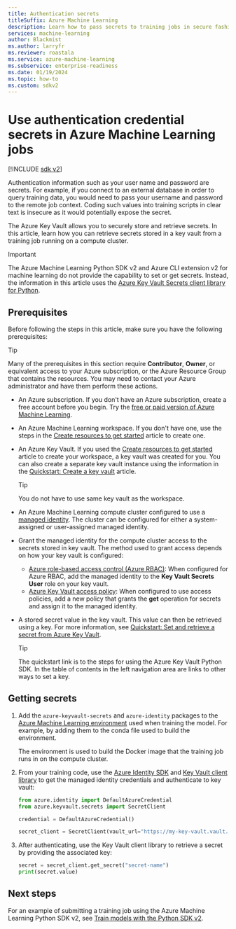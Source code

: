 ```yaml
---
title: Authentication secrets
titleSuffix: Azure Machine Learning
description: Learn how to pass secrets to training jobs in secure fashion using Azure Key Vault.
services: machine-learning
author: Blackmist
ms.author: larryfr
ms.reviewer: roastala
ms.service: azure-machine-learning
ms.subservice: enterprise-readiness
ms.date: 01/19/2024
ms.topic: how-to
ms.custom: sdkv2
---
```


# Use authentication credential secrets in Azure Machine Learning jobs

[!INCLUDE [sdk v2](includes/machine-learning-sdk-v2.md)]

Authentication information such as your user name and password are secrets. For example, if you connect to an external database in order to query training data, you would need to pass your username and password to the remote job context. Coding such values into training scripts in clear text is insecure as it would potentially expose the secret.

The Azure Key Vault allows you to securely store and retrieve secrets. In this article, learn how you can retrieve secrets stored in a key vault from a training job running on a compute cluster.

> [!IMPORTANT]
> The Azure Machine Learning Python SDK v2 and Azure CLI extension v2 for machine learning do not provide the capability to set or get secrets. Instead, the information in this article uses the [Azure Key Vault Secrets client library for Python](/python/api/overview/azure/keyvault-secrets-readme).

## Prerequisites

Before following the steps in this article, make sure you have the following prerequisites:

> [!TIP]
> Many of the prerequisites in this section require __Contributor__, __Owner__, or equivalent access to your Azure subscription, or the Azure Resource Group that contains the resources. You may need to contact your Azure administrator and have them perform these actions.

* An Azure subscription. If you don't have an Azure subscription, create a free account before you begin. Try the [free or paid version of Azure Machine Learning](https://azure.microsoft.com/free/).
 
* An Azure Machine Learning workspace. If you don't have one, use the steps in the [Create resources to get started](quickstart-create-resources.md) article to create one.

* An Azure Key Vault. If you used the [Create resources to get started](quickstart-create-resources.md) article to create your workspace, a key vault was created for you. You can also create a separate key vault instance using the information in the [Quickstart: Create a key vault](/azure/key-vault/general/quick-create-portal) article.

    > [!TIP]
    > You do not have to use same key vault as the workspace.

* An Azure Machine Learning compute cluster configured to use a [managed identity](how-to-create-attach-compute-cluster.md?tabs=azure-studio#set-up-managed-identity). The cluster can be configured for either a system-assigned or user-assigned managed identity.

* Grant the managed identity for the compute cluster access to the secrets stored in key vault. The method used to grant access depends on how your key vault is configured:

    * [Azure role-based access control (Azure RBAC)](/azure/key-vault/general/rbac-guide): When configured for Azure RBAC, add the managed identity to the __Key Vault Secrets User__ role on your key vault.
    * [Azure Key Vault access policy](/azure/key-vault/general/assign-access-policy): When configured to use access policies, add a new policy that grants the __get__ operation for secrets and assign it to the managed identity.

* A stored secret value in the key vault. This value can then be retrieved using a key. For more information, see [Quickstart: Set and retrieve a secret from Azure Key Vault](/azure/key-vault/secrets/quick-create-python).

    > [!TIP]
    > The quickstart link is to the steps for using the Azure Key Vault Python SDK. In the table of contents in the left navigation area are links to other ways to set a key.

## Getting secrets

1. Add the `azure-keyvault-secrets` and `azure-identity` packages to the [Azure Machine Learning environment](concept-environments.md) used when training the model. For example, by adding them to the conda file used to build the environment.

    The environment is used to build the Docker image that the training job runs in on the compute cluster.

1. From your training code, use the [Azure Identity SDK](/python/api/overview/azure/identity-readme) and [Key Vault client library](/python/api/overview/azure/keyvault-secrets-readme) to get the managed identity credentials and authenticate to key vault:

    ```python
    from azure.identity import DefaultAzureCredential
    from azure.keyvault.secrets import SecretClient

    credential = DefaultAzureCredential()

    secret_client = SecretClient(vault_url="https://my-key-vault.vault.azure.net/", credential=credential)
    ```

1. After authenticating, use the Key Vault client library to retrieve a secret by providing the associated key:

    ```python
    secret = secret_client.get_secret("secret-name")
    print(secret.value)
    ```

## Next steps

For an example of submitting a training job using the Azure Machine Learning Python SDK v2, see [Train models with the Python SDK v2](how-to-train-sdk.md).
